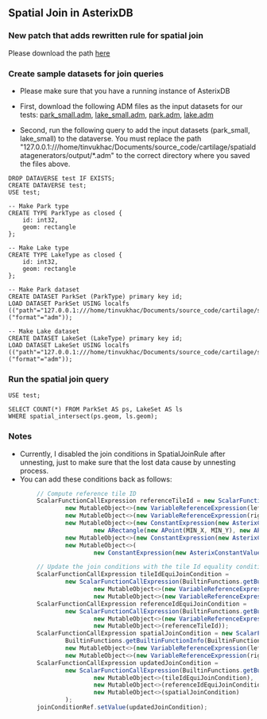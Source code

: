 ## Spatial Join in AsterixDB

### New patch that adds rewritten rule for spatial join

Please download the path [here](add_rewritten_rule_for_spatial_join.patch)

### Create sample datasets for join queries<br/>

* Please make sure that you have a running instance of AsterixDB
* First, download the following ADM files as the input datasets for our tests:
[park_small.adm](park_small.adm), 
[lake_small.adm](lake_small.adm),
[park.adm](park.adm),
[lake.adm](lake.adm)

* Second, run the following query to add the input datasets (park_small, lake_small) to the dataverse. 
You must replace the path "127.0.0.1:///home/tinvukhac/Documents/source_code/cartilage/spatialdatagenerators/output/*.adm" to the correct directory where you saved the files above.
```sql92
DROP DATAVERSE test IF EXISTS;
CREATE DATAVERSE test;
USE test;

-- Make Park type
CREATE TYPE ParkType as closed {
    id: int32,
    geom: rectangle
};

-- Make Lake type
CREATE TYPE LakeType as closed {
    id: int32,
    geom: rectangle
};

-- Make Park dataset 
CREATE DATASET ParkSet (ParkType) primary key id;
LOAD DATASET ParkSet USING localfs (("path"="127.0.0.1:///home/tinvukhac/Documents/source_code/cartilage/spatialdatagenerators/output/park.adm"),("format"="adm"));

-- Make Lake dataset 
CREATE DATASET LakeSet (LakeType) primary key id;
LOAD DATASET LakeSet USING localfs (("path"="127.0.0.1:///home/tinvukhac/Documents/source_code/cartilage/spatialdatagenerators/output/lake.adm"),("format"="adm"));
```  

### Run the spatial join query
```sql92
USE test;

SELECT COUNT(*) FROM ParkSet AS ps, LakeSet AS ls
WHERE spatial_intersect(ps.geom, ls.geom);
```

### Notes
* Currently, I disabled the join conditions in SpatialJoinRule after unnesting, just to make sure that the lost data cause by unnesting process.
* You can add these conditions back as follows:
```javascript
        // Compute reference tile ID
        ScalarFunctionCallExpression referenceTileId = new ScalarFunctionCallExpression(BuiltinFunctions.getBuiltinFunctionInfo(BuiltinFunctions.REFERENCE_TILE),
                new MutableObject<>(new VariableReferenceExpression(leftInputVar)),
                new MutableObject<>(new VariableReferenceExpression(rightInputVar)),
                new MutableObject<>(new ConstantExpression(new AsterixConstantValue(
                        new ARectangle(new APoint(MIN_X, MIN_Y), new APoint(MAX_X, MAX_Y))))),
                new MutableObject<>(new ConstantExpression(new AsterixConstantValue(new AInt64(NUM_ROWS)))),
                new MutableObject<>(
                        new ConstantExpression(new AsterixConstantValue(new AInt64(NUM_COLUMNS)))));

        // Update the join conditions with the tile Id equality condition
        ScalarFunctionCallExpression tileIdEquiJoinCondition =
                new ScalarFunctionCallExpression(BuiltinFunctions.getBuiltinFunctionInfo(BuiltinFunctions.EQ),
                        new MutableObject<>(new VariableReferenceExpression(leftTileIdVar)),
                        new MutableObject<>(new VariableReferenceExpression(rightTileIdVar)));
        ScalarFunctionCallExpression referenceIdEquiJoinCondition =
                new ScalarFunctionCallExpression(BuiltinFunctions.getBuiltinFunctionInfo(BuiltinFunctions.EQ),
                        new MutableObject<>(new VariableReferenceExpression(leftTileIdVar)),
                        new MutableObject<>(referenceTileId));
        ScalarFunctionCallExpression spatialJoinCondition = new ScalarFunctionCallExpression(
                BuiltinFunctions.getBuiltinFunctionInfo(BuiltinFunctions.SPATIAL_INTERSECT),
                new MutableObject<>(new VariableReferenceExpression(leftInputVar)),
                new MutableObject<>(new VariableReferenceExpression(rightInputVar)));
        ScalarFunctionCallExpression updatedJoinCondition =
                new ScalarFunctionCallExpression(BuiltinFunctions.getBuiltinFunctionInfo(BuiltinFunctions.AND),
                        new MutableObject<>(tileIdEquiJoinCondition),
                        new MutableObject<>(referenceIdEquiJoinCondition),
                        new MutableObject<>(spatialJoinCondition)
                );
        joinConditionRef.setValue(updatedJoinCondition);
```
